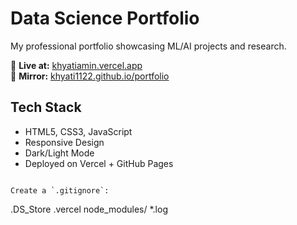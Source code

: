 # Data Science Portfolio

My professional portfolio showcasing ML/AI projects and research.

🔗 **Live at:** [khyatiamin.vercel.app](https://khyatiamin.vercel.app)  
🔗 **Mirror:** [khyati1122.github.io/portfolio](https://khyati1122.github.io/my-portfolio)

## Tech Stack
- HTML5, CSS3, JavaScript
- Responsive Design
- Dark/Light Mode
- Deployed on Vercel + GitHub Pages
```

Create a `.gitignore`:
```
.DS_Store
.vercel
node_modules/
*.log
